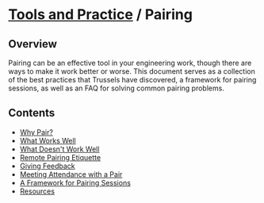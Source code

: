 # [Tools and Practice](../README.md) / Pairing

## Overview

Pairing can be an effective tool in your engineering work, though there are ways
to make it work better or worse. This document serves as a collection of the
best practices that Trussels have discovered, a framework for pairing sessions, as well as an FAQ for solving
common pairing problems.

## Contents

- [Why Pair?](./why-pair.md)
- [What Works Well](./what-works-well.md)
- [What Doesn't Work Well](./what-doesnt-work-well.md)
- [Remote Pairing Etiquette](./etiquette.md)
- [Giving Feedback](./giving-feedback.md)
- [Meeting Attendance with a Pair](./meeting-attendance.md)
- [A Framework for Pairing Sessions](./pairing-framework/README.md)
- [Resources](./resources.md)

